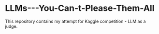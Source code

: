 # LLMs---You-Can-t-Please-Them-All
This repository contains my attempt for Kaggle competition - LLM as a judge.
